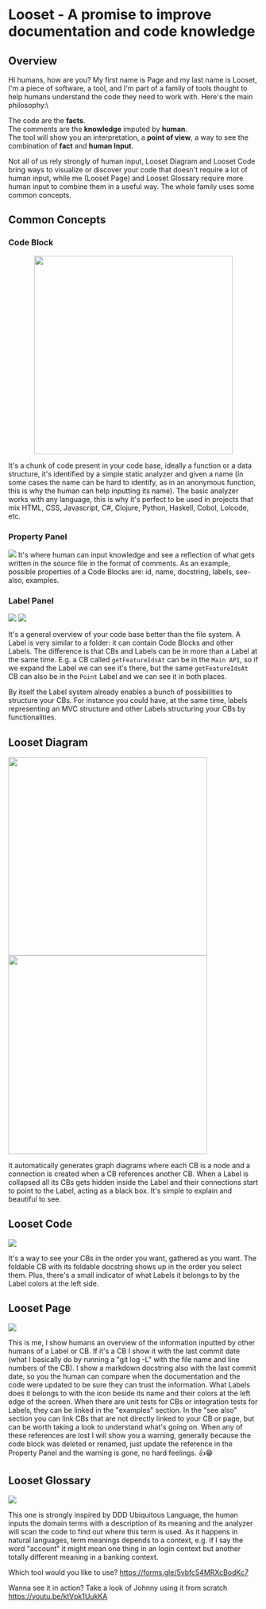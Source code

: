 # Looset - A promise to improve documentation and code knowledge
## Overview
Hi humans, how are you? My first name is Page and my last name is Looset, I'm a piece of software, a tool, and I'm part of a family of tools thought to help humans understand the code they need to work with. Here's the main philosophy:\

The code are the **facts**.\
The comments are the **knowledge** imputed by **human**.\
The tool will show you an interpretation, a **point of view**, a way to see the combination of **fact** and **human Input**.

Not all of us rely strongly of human input, Looset Diagram and Looset Code bring ways to visualize or discover your code that doesn't require a lot of human input, while me (Looset Page) and Looset Glossary require more human input to combine them in a useful way.
The whole family uses some common concepts.
## Common Concepts
### Code Block

<div style="text-align: center;">
  <img style="text-align:center;" src="images/Screenshot 2020-06-30 at 01.34.08.png" width=400>
  <p style="text-align: left;">It's a chunk of code present in your code base, ideally a function or a data structure, it's identified by a simple static analyzer and given a name (in some cases the name can be hard to identify, as in an anonymous function, this is why the human can help inputting its name). The basic analyzer works with any language, this is why it's perfect to be used in projects that mix HTML, CSS, Javascript, C#, Clojure, Python, Haskell, Cobol, Lolcode, etc.
</p>
</div>

### Property Panel
<img style="text-align:center;" src="images/properties-for-post.png">
It's where human can input knowledge and see a reflection of what gets written in the source file in the format of comments. As an example, possible properties of a Code Blocks are: id, name, docstring, labels, see-also, examples.

### Label Panel
<div>
  <img style="text-align:center;" src="images/labels-for-post1.png">
  <img style="text-align:center;" src="images/labels-for-post2.png">
</div>

It's a general overview of your code base better than the file system. A Label is very similar to a folder: it can contain Code Blocks and other Labels. The difference is that CBs and Labels can be in more than a Label at the same time. E.g. a CB called `getFeatureIdsAt` can be in the `Main API`, so if we expand the Label we can see it's there, but the same `getFeatureIdsAt` CB can also be in the `Point` Label and we can see it in both places.

By itself the Label system already enables a bunch of possibilities to structure your CBs. For instance you could have, at the same time, labels representing an MVC structure and other Labels structuring your CBs by functionalities.

## Looset Diagram
<div>
  <img style="text-align:center;" src="images/diagram-for-post1.png" width=400>
  <img style="text-align:center;" src="images/diagram-for-post2.png" width=400>
</div>

It automatically generates graph diagrams where each CB is a node and a connection is created when a CB references another CB. When a Label is collapsed all its CBs gets hidden inside the Label and their connections start to point to the Label, acting as a black box. It's simple to explain and beautiful to see.

## Looset Code
<img style="text-align:center;" src="images/code-for-post.png">

It's a way to see your CBs in the order you want, gathered as you want. The foldable CB with its foldable docstring shows up in the order you select them. Plus, 
there's a small indicator of what Labels it belongs to by the Label colors at the left side.

## Looset Page
<img style="text-align:center;" src="images/page-for-post.png">

This is me, I show humans an overview of the information inputted by other humans of a Label or CB. If it's a CB I show it with the last commit date (what I basically do by running a "git log -L" with the file name and line numbers of the CB). I show a markdown docstring also with the last commit date, so you the human can compare when the documentation and the code were updated to be sure they can trust the information. What Labels does it belongs to with the icon beside its name and their colors at the left edge of the screen. When there are unit tests for CBs or integration tests for Labels, they can be linked in the "examples" section. In the "see also" section you can link CBs that are not directly linked to your CB or page, but can be worth taking a look to understand what's going on. When any of these references are lost I will show you a warning, generally because the code block was deleted or renamed, just update the reference in the Property Panel and the warning is gone, no hard feelings. 👍😁

## Looset Glossary
<img style="text-align:center;" src="images/glossary-for-post.png">

This one is strongly inspired by DDD Ubiquitous Language, the human inputs the domain terms with a description of its meaning and the analyzer will scan the code to find out where this term is used. As it happens in natural languages, term meanings depends to a context, e.g. if I say the word "account" it might mean one thing in an login context but another totally different meaning in a banking context.

Which tool would you like to use? https://forms.gle/5vbfc54MRXcBodKc7

Wanna see it in action? Take a look of Johnny using it from scratch https://youtu.be/ktVpk1UukKA
